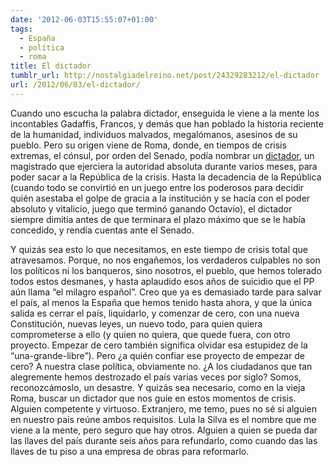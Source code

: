 ```yaml
---
date: '2012-06-03T15:55:07+01:00'
tags:
  - España
  - política
  - roma
title: El dictador
tumblr_url: http://nostalgiadelreino.net/post/24329283212/el-dictador
url: /2012/06/03/el-dictador/
---
```


<p>Cuando uno escucha la palabra dictador, enseguida le viene a la mente los incontables Gadaffis, Francos, y demás que han poblado la historia reciente de la humanidad, individuos malvados, megalómanos, asesinos de su pueblo. Pero su origen viene de Roma, donde, en tiempos de crisis extremas, el cónsul, por orden del Senado, podía nombrar un <a href="http://es.wikipedia.org/wiki/Dictador_romano">dictador</a>, un magistrado que ejerciera la autoridad absoluta durante varios meses, para poder sacar a la República de la crisis. Hasta la decadencia de la República (cuando todo se convirtió en un juego entre los poderosos para decidir quién asestaba el golpe de gracia a la institución y se hacía con el poder absoluto y vitalicio, juego que terminó ganando Octavio), el dictador siempre dimitía antes de que terminara el plazo máximo que se le había concedido, y rendía cuentas ante el Senado.</p>

<p>Y quizás sea esto lo que necesitamos, en este tiempo de crisis total que atravesamos. Porque, no nos engañemos, los verdaderos culpables no son los políticos ni los banqueros, sino nosotros, el pueblo, que hemos tolerado todos estos desmanes, y hasta aplaudido esos años de suicidio que el PP aún llama &ldquo;el milagro español&rdquo;. Creo que ya es demasiado tarde para salvar el país, al menos la España que hemos tenido hasta ahora, y que la única salida es cerrar el país, liquidarlo, y comenzar de cero, con una nueva Constitución, nuevas leyes, un nuevo todo, para quien quiera comprometerse a ello (y quien no quiera, que quede fuera, con otro proyecto. Empezar de cero también significa olvidar esa estupidez de la &ldquo;una-grande-libre&rdquo;). Pero ¿a quién confiar ese proyecto de empezar de cero? A nuestra clase política, obviamente no. ¿A los ciudadanos que tan alegremente hemos destrozado el país varias veces por siglo? Somos, reconozcámoslo, un desastre. Y quizás sea necesario, como en la vieja Roma, buscar un dictador que nos guíe en estos momentos de crisis. Alguien competente y virtuoso. Extranjero, me temo, pues no sé si alguien en nuestro país reúne ambos requisitos. Lula la Silva es el nombre que me viene a la mente, pero seguro que hay otros. Alguien a quien se pueda dar las llaves del país durante seis años para refundarlo, como cuando das las llaves de tu piso a una empresa de obras para reformarlo.</p>
